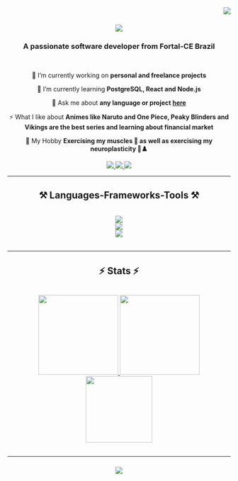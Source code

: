 
<img align="right" src="https://visitor-badge.laobi.icu/badge?page_id=Joaomagh.Joaomagh" />

<h1 align="center">
    <img src="https://readme-typing-svg.herokuapp.com/?font=Righteous&size=35&center=true&vCenter=true&width=500&height=70&duration=4000&lines=Hi+There!+👋;+I'm+João+Magalhães!;" style="color: #FF5733;" />
</h1>


<h3 align="center">A passionate software developer from Fortal-CE Brazil</h3>

<br/>

<div align="center">
 
 🔭 I’m currently working on **personal and freelance projects**
 
 🌱 I’m currently learning **PostgreSQL, React and Node.js**

 💬 Ask me about **any language or project  [here](https://www.linkedin.com/in/joaomagh/)**

 ⚡ What I like about **Animes like Naruto and One Piece, Peaky Blinders and Vikings are the best series and learning about financial market**

 🦆 My Hobby **Exercising my muscles 💪 as well as exercising my neuroplasticity 🧠♟️**
 
 </div>
 
<div align="center"> 
  <a href="mailto:joaomagdev@gmail.com">
    <img src="https://img.shields.io/badge/Gmail-333333?style=for-the-badge&logo=gmail&logoColor=red" />
  </a>
  <a href="https://linkedin.com/in/joaomagh" target="_blank">
    <img src="https://img.shields.io/badge/LinkedIn-0077B5?style=for-the-badge&logo=linkedin&logoColor=white" target="_blank" />
  </a>
  <a href="https://joaomaghportfolio.netlify.app/" target="_blank">
     <img src="https://img.shields.io/badge/Portfolio-FF5722?style=for-the-badge&logo=todoist&logoColor=white" target="_blank" />
  </a>
</div>

 <hr/>
 
<h2 align="center">⚒️ Languages-Frameworks-Tools ⚒️</h2>
<br/>
<div align="center">
    <img src="https://skillicons.dev/icons?i=javascript,html,css,react,bootstrap" /><br>
    <img src="https://skillicons.dev/icons?i=postgres,nodejs,java,git,github" /><br>
    <img src="https://skillicons.dev/icons?i=vscode,figma" />
</div>

<br/>
<hr/>

<h2 align="center">⚡ Stats ⚡</h2>
<br>
<div align=center>
<a href="https://github.com/Joaomagh">
<img height="180em" src="https://github-readme-stats.vercel.app/api/top-langs/?username=Joaomagh&layout=compact&langs_count=7&theme=react"/>
<img height="180em" src="https://github-readme-stats.vercel.app/api?username=Joaomagh&show_icons=true&theme=react&include_all_commits=true&count_private=true"/>
  <br/>
</div>

<div align="center">
  <img align="center" height="150" src="https://i.pinimg.com/originals/c4/bd/18/c4bd187f7318c55c1dbf9940977c86ae.gif"  />
</div>

<br/>
<hr/>

<h3 align="center">
    <img src="https://readme-typing-svg.herokuapp.com/?font=Righteous&size=25&center=true&vCenter=true&width=500&height=70&duration=4000&lines=Thanks+for+visiting!+✌️;+Shoot+me+a+message+on+Linkedin!;I'm+always+down+to+collab+:)">
</h3>

<br/>

